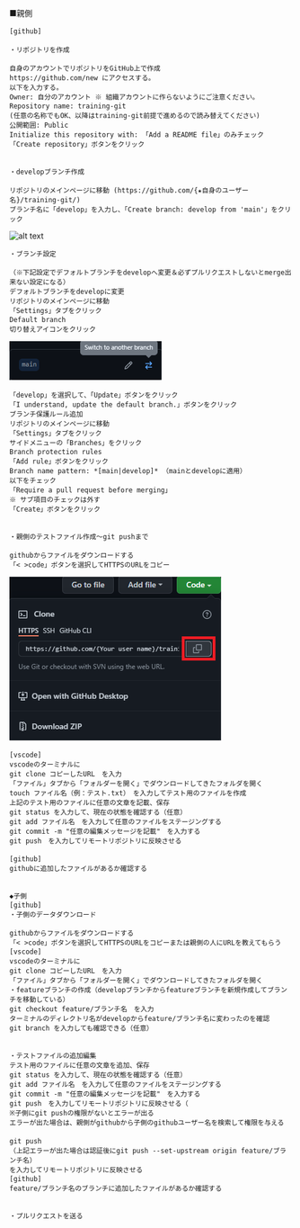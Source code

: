 ■親側

    [github]

    ・リポジトリを作成

    自身のアカウントでリポジトリをGitHub上で作成
    https://github.com/new にアクセスする。
    以下を入力する。
    Owner: 自分のアカウント ※ 組織アカウントに作らないようにご注意ください。
    Repository name: training-git
    (任意の名称でもOK、以降はtraining-git前提で進めるので読み替えてください)
    公開範囲: Public
    Initialize this repository with: 「Add a README file」のみチェック
    「Create repository」ボタンをクリック

    
    ・developブランチ作成

    リポジトリのメインページに移動 (https://github.com/{★自身のユーザー名}/training-git/)
    ブランチ名に「develop」を入力し、「Create branch: develop from 'main'」をクリック
  ![alt text](<スクリーンショット 2025-03-19 180219.png>)

    ・ブランチ設定

    （※下記設定でデフォルトブランチをdevelopへ変更＆必ずプルリクエストしないとmerge出来ない設定になる）
    デフォルトブランチをdevelopに変更
    リポジトリのメインページに移動
    「Settings」タブをクリック
    Default branch
    切り替えアイコンをクリック
  ![alt text](<images/スクリーンショット 2025-03-19 182110.png>)

    「develop」を選択して、「Update」ボタンをクリック
    「I understand, update the default branch.」ボタンをクリック
    ブランチ保護ルール追加
    リポジトリのメインページに移動
    「Settings」タブをクリック
    サイドメニューの「Branches」をクリック
    Branch protection rules
    「Add rule」ボタンをクリック
    Branch name pattern: *[main|develop]* （mainとdevelopに適用）
    以下をチェック
    「Require a pull request before merging」
    ※ サブ項目のチェックは外す
    「Create」ボタンをクリック


    ・親側のテストファイル作成～git pushまで

    githubからファイルをダウンロードする
    「< >code」ボタンを選択してHTTPSのURLをコピー
  ![alt text](<images/スクリーンショット 2025-03-19 183151.png>)

    [vscode]
    vscodeのターミナルに
    git clone コピーしたURL　を入力
    「ファイル」タブから「フォルダーを開く」でダウンロードしてきたフォルダを開く
    touch ファイル名（例：テスト.txt）　を入力してテスト用のファイルを作成
    上記のテスト用のファイルに任意の文章を記載、保存
    git status を入力して、現在の状態を確認する（任意）
    git add ファイル名　を入力して任意のファイルをステージングする
    git commit -m "任意の編集メッセージを記載"　を入力する
    git push　を入力してリモートリポジトリに反映させる

    [github]
    githubに追加したファイルがあるか確認する


    ◆子側
    [github]
    ・子側のデータダウンロード

    githubからファイルをダウンロードする
    「< >code」ボタンを選択してHTTPSのURLをコピーまたは親側の人にURLを教えてもらう
    [vscode]
    vscodeのターミナルに
    git clone コピーしたURL　を入力
    「ファイル」タブから「フォルダーを開く」でダウンロードしてきたフォルダを開く
    ・featureブランチの作成（developブランチからfeatureブランチを新規作成してブランチを移動している）
    git checkout feature/ブランチ名　を入力
    ターミナルのディレクトリ名がdevelopからfeature/ブランチ名に変わったのを確認
    git branch を入力しても確認できる（任意）


    ・テストファイルの追加編集
    テスト用のファイルに任意の文章を追加、保存
    git status を入力して、現在の状態を確認する（任意）
    git add ファイル名　を入力して任意のファイルをステージングする
    git commit -m "任意の編集メッセージを記載"　を入力する
    git push　を入力してリモートリポジトリに反映させる（
    ※子側にgit pushの権限がないとエラーが出る
    エラーが出た場合は、親側がgithubから子側のgithubユーザー名を検索して権限を与える

    git push　
    （上記エラーが出た場合は認証後にgit push --set-upstream origin feature/ブランチ名）
    を入力してリモートリポジトリに反映させる
    [github]
    feature/ブランチ名のブランチに追加したファイルがあるか確認する


    ・プルリクエストを送る





